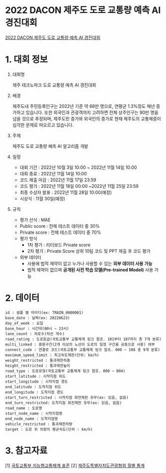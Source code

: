# 2022 DACON 제주도 도로 교통량 예측 AI 경진대회
[2022 DACON 제주도 도로 교통량 예측 AI 경진대회](https://dacon.io/competitions/official/235985/overview/description)

# 1. 대회 정보
1. 대회명

    제주 테크노파크 도로 교통량 예측 AI 경진대회


2. 배경

   제주도내 주민등록인구는 2022년 기준 약 68만 명으로, 연평균 1.3%정도 매년 증가하고 있습니다. 또한 외국인과 관광객까지 고려하면 전체 상주인구는 90만 명을 넘을 것으로 추정되며, 제주도민 증가와 외국인의 증가로 현재 제주도의 교통체증이 심각한 문제로 떠오르고 있습니다.


3. 주제

    제주도 도로 교통량 예측 AI 알고리즘 개발


4. 일정
   - 대회 기간 : 2022년 10월 3일 10:00 ~ 2022년 11월 14일 10:00
   - 대회 종료 : 2022년 11월 14일 10:00
   - 코드 제출 마감 : 2022년 11월 17일 23:59
   - 코드 평가 : 2022년 11월 18일 00:00 ~2022년 11월 25일 23:59
   - 최종 수상자 발표 : 2022년 11월 28일 10:00(예정)
   - 시상식 : 11월 30일(예정)
    

5. 규칙
   - 평가 산식 : MAE
   - Public score : 전체 테스트 데이터 중 30%
   - Private score : 전체 테스트 데이터 중 70%
   - 평가 방식
        - 1차 평가 : 리더보드 Private score
        - 2차 평가 : Private Score 상위 10팀 코드 및 PPT 제출 후 코드 평가
   - 외부 데이터
        - 사용에 법적 제약이 없고 누가나 사용할 수 있는 **외부 데이터 사용 가능**
        - 법적 제약이 없으며 **공개된 사전 학습 모델(Pre-trained Model)** 사용 가능
        

# 2. 데이터

```
id : 샘플 별 아이디(ex: TRAIN_0000001)
base_date : 날짜(ex: 20220623)
day_of_week : 요일
base_hour : 시간대(00시 ~ 23시)
lane_count : 차로수(차선 개수)
road_rating : 도로등급(국토교통부 교통체계 링크 참조. 101부터 107까지 총 7개 분류)
multi_linked : 중용구간(2개 이상의 노선이 도로의 일정 구간을 공동으로 사용) 여부
connect_code : 연결로 코드(국토교통부 교통체계 링크 참조. 000 ~ 108 총 9개 분류)
maximum_speed_limit : 최고속도제한(단위: km/h)
weight_restricted : 통과제한하중
height_restricted : 통과제한높이
road_type : 도로유형(국토교통부 교통체계 링크 참조. 000 ~ 004)
start_latitude : 시작지점 위도
start_longitude : 시작지점 경도
end_latitude : 도착지점 위도
end_longitude : 도착지점 경도
start_turn_restricted : 시작지점 회전제한 유무(ex: 있음, 없음)
end_turn_restricted: 도착지점 회전제한 유무(ex: 있음, 없음)
road_name : 도로명
start_node_name : 시작지점명
end_node_name : 도착지점명
vehicle_restricted : 통과제한차량
target : 도로 위 차량의 평균속도(단위 : km/h)
```

# 3. 참고자료
[1] [국토교통부 지능형교통체계 표준](https://www.law.go.kr/LSW/admRulInfoP.do?admRulSeq=2100000157569)
[2] [제주도특별자치도관광협회 월별 통계](http://www.visitjeju.or.kr/web/bbs/bbsList.do?bbsId=TOURSTAT)
